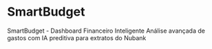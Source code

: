 # SmartBudget
SmartBudget - Dashboard Financeiro Inteligente Análise avançada de gastos com IA preditiva para extratos do Nubank
